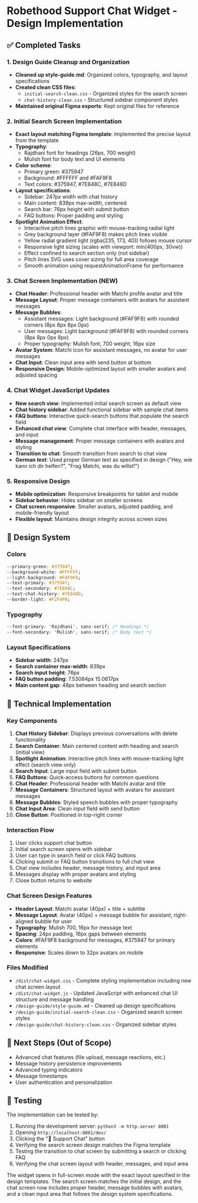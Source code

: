 # Robethood Support Chat Widget - Design Implementation

## ✅ Completed Tasks

### 1. Design Guide Cleanup and Organization
- **Cleaned up style-guide.md**: Organized colors, typography, and layout specifications
- **Created clean CSS files**: 
  - `initial-search-clean.css` - Organized styles for the search screen
  - `chat-history-clean.css` - Structured sidebar component styles
- **Maintained original Figma exports**: Kept original files for reference

### 2. Initial Search Screen Implementation
- **Exact layout matching Figma template**: Implemented the precise layout from the template
- **Typography**:
  - Rajdhani font for headings (26px, 700 weight)
  - Mulish font for body text and UI elements
- **Color scheme**:
  - Primary green: #375947
  - Background: #FFFFFF and #FAF9F8
  - Text colors: #375947, #7E848C, #7E848D
- **Layout specifications**:
  - Sidebar: 247px width with chat history
  - Main content: 839px max-width, centered
  - Search bar: 76px height with submit button
  - FAQ buttons: Proper padding and styling
- **Spotlight Animation Effect**:
  - Interactive pitch lines graphic with mouse-tracking radial light
  - Grey background layer (#FAF9F8) makes pitch lines visible
  - Yellow radial gradient light (rgba(235, 173, 40)) follows mouse cursor
  - Responsive light sizing (scales with viewport: min(400px, 30vw))
  - Effect confined to search section only (not sidebar)
  - Pitch lines SVG uses cover sizing for full area coverage
  - Smooth animation using requestAnimationFrame for performance

### 3. Chat Screen Implementation (NEW)
- **Chat Header**: Professional header with Matchi profile avatar and title
- **Message Layout**: Proper message containers with avatars for assistant messages
- **Message Bubbles**: 
  - Assistant messages: Light background (#FAF9F8) with rounded corners (8px 8px 8px 0px)
  - User messages: Light background (#FAF9F8) with rounded corners (8px 8px 0px 8px)
  - Proper typography: Mulish font, 700 weight, 16px size
- **Avatar System**: Matchi icon for assistant messages, no avatar for user messages
- **Chat Input**: Clean input area with send button at bottom
- **Responsive Design**: Mobile-optimized layout with smaller avatars and adjusted spacing

### 4. Chat Widget JavaScript Updates
- **New search view**: Implemented initial search screen as default view
- **Chat history sidebar**: Added functional sidebar with sample chat items
- **FAQ buttons**: Interactive quick-search buttons that populate the search field
- **Enhanced chat view**: Complete chat interface with header, messages, and input
- **Message management**: Proper message containers with avatars and styling
- **Transition to chat**: Smooth transition from search to chat view
- **German text**: Used proper German text as specified in design ("Hey, wie kann ich dir helfen?", "Frag Matchi, was du willst!")

### 5. Responsive Design
- **Mobile optimization**: Responsive breakpoints for tablet and mobile
- **Sidebar behavior**: Hides sidebar on smaller screens
- **Chat screen responsive**: Smaller avatars, adjusted padding, and mobile-friendly layout
- **Flexible layout**: Maintains design integrity across screen sizes

## 🎨 Design System

### Colors
```css
--primary-green: #375947;
--background-white: #FFFFFF;
--light-background: #FAF9F8;
--text-primary: #375947;
--text-secondary: #7E848C;
--text-chat-history: #7E848D;
--border-light: #F2F4FB;
```

### Typography
```css
--font-primary: 'Rajdhani', sans-serif; /* Headings */
--font-secondary: 'Mulish', sans-serif; /* Body text */
```

### Layout Specifications
- **Sidebar width**: 247px
- **Search container max-width**: 839px
- **Search input height**: 76px
- **FAQ button padding**: 7.53084px 15.0617px
- **Main content gap**: 48px between heading and search section

## 🔧 Technical Implementation

### Key Components
1. **Chat History Sidebar**: Displays previous conversations with delete functionality
2. **Search Container**: Main centered content with heading and search (initial view)
3. **Spotlight Animation**: Interactive pitch lines with mouse-tracking light effect (search view only)
4. **Search Input**: Large input field with submit button
5. **FAQ Buttons**: Quick-access buttons for common questions
6. **Chat Header**: Professional header with Matchi avatar and title
7. **Message Containers**: Structured layout with avatars for assistant messages
8. **Message Bubbles**: Styled speech bubbles with proper typography
9. **Chat Input Area**: Clean input field with send button
10. **Close Button**: Positioned in top-right corner

### Interaction Flow
1. User clicks support chat button
2. Initial search screen opens with sidebar
3. User can type in search field or click FAQ buttons
4. Clicking submit or FAQ button transitions to full chat view
5. Chat view includes header, message history, and input area
6. Messages display with proper avatars and styling
7. Close button returns to website

### Chat Screen Design Features
- **Header Layout**: Matchi avatar (40px) + title + subtitle
- **Message Layout**: Avatar (40px) + message bubble for assistant, right-aligned bubble for user
- **Typography**: Mulish 700, 16px for message text
- **Spacing**: 24px padding, 16px gaps between elements
- **Colors**: #FAF9F8 background for messages, #375947 for primary elements
- **Responsive**: Scales down to 32px avatars on mobile

### Files Modified
- `/dist/chat-widget.css` - Complete styling implementation including new chat screen layout
- `/dist/chat-widget.js` - Updated JavaScript with enhanced chat UI structure and message handling
- `/design-guide/style-guide.md` - Cleaned up design specifications
- `/design-guide/initial-search-clean.css` - Organized search screen styles
- `/design-guide/chat-history-clean.css` - Organized sidebar styles

## 🚀 Next Steps (Out of Scope)
- Advanced chat features (file upload, message reactions, etc.)
- Message history persistence improvements
- Advanced typing indicators
- Message timestamps
- User authentication and personalization

## 🧪 Testing
The implementation can be tested by:
1. Running the development server: `python3 -m http.server 8001`
2. Opening `http://localhost:8001/dev/`
3. Clicking the "💬 Support Chat" button
4. Verifying the search screen design matches the Figma template
5. Testing the transition to chat screen by submitting a search or clicking FAQ
6. Verifying the chat screen layout with header, messages, and input area

The widget opens in full-screen mode with the exact layout specified in the design templates. The search screen matches the initial design, and the chat screen now includes proper header, message bubbles with avatars, and a clean input area that follows the design system specifications.
